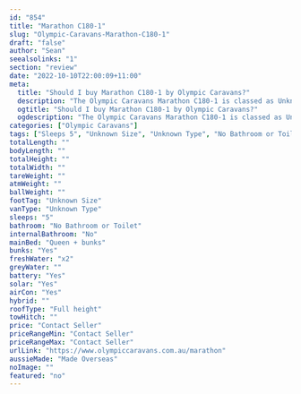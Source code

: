 ```yaml
---
id: "854"
title: "Marathon C180-1"
slug: "Olympic-Caravans-Marathon-C180-1"
draft: "false"
author: "Sean"
seealsolinks: "1"
section: "review"
date: "2022-10-10T22:00:09+11:00"
meta:
  title: "Should I buy Marathon C180-1 by Olympic Caravans?"
  description: "The Olympic Caravans Marathon C180-1 is classed as Unknown Type, and sleeps 5 people. It is Made Overseas and comes in at Unknown Size. It generally has No Bathroom or Toilet."
  ogtitle: "Should I buy Marathon C180-1 by Olympic Caravans?"
  ogdescription: "The Olympic Caravans Marathon C180-1 is classed as Unknown Type, and sleeps 5 people. It is Made Overseas and comes in at Unknown Size. It generally has No Bathroom or Toilet."
categories: ["Olympic Caravans"]
tags: ["Sleeps 5", "Unknown Size", "Unknown Type", "No Bathroom or Toilet", "Full height", "Price Unknown", "Made Overseas"]
totalLength: ""
bodyLength: ""
totalHeight: ""
totalWidth: ""
tareWeight: ""
atmWeight: ""
ballWeight: ""
footTag: "Unknown Size"
vanType: "Unknown Type"
sleeps: "5"
bathroom: "No Bathroom or Toilet"
internalBathroom: "No"
mainBed: "Queen + bunks"
bunks: "Yes"
freshWater: "x2"
greyWater: ""
battery: "Yes"
solar: "Yes"
airCon: "Yes"
hybrid: ""
roofType: "Full height"
towHitch: ""
price: "Contact Seller"
priceRangeMin: "Contact Seller"
priceRangeMax: "Contact Seller"
urlLink: "https://www.olympiccaravans.com.au/marathon"
aussieMade: "Made Overseas"
noImage: ""
featured: "no"
---
```

